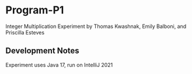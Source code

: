 # Program-P1
Integer Multiplication Experiment
by Thomas Kwashnak, Emily Balboni, and Priscilla Esteves

## Development Notes
Experiment uses Java 17, run on IntelliJ 2021